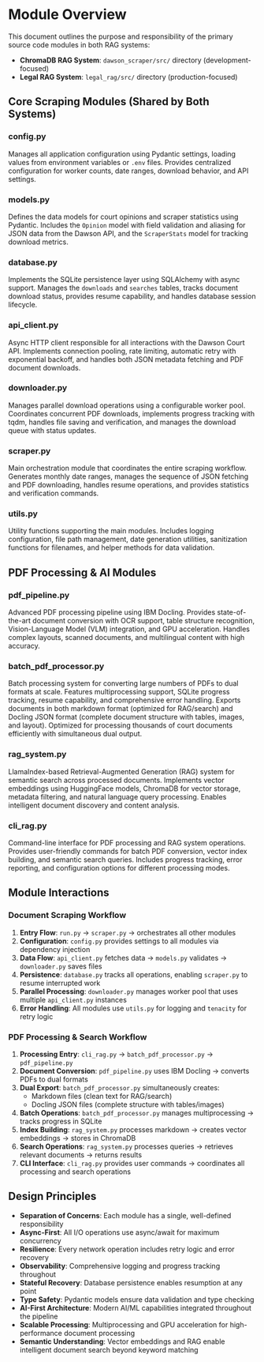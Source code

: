 # Module Overview

This document outlines the purpose and responsibility of the primary source code modules in both RAG systems:
- **ChromaDB RAG System**: `dawson_scraper/src/` directory (development-focused)
- **Legal RAG System**: `legal_rag/src/` directory (production-focused)

## Core Scraping Modules (Shared by Both Systems)

### **config.py**
Manages all application configuration using Pydantic settings, loading values from environment variables or `.env` files. Provides centralized configuration for worker counts, date ranges, download behavior, and API settings.

### **models.py**
Defines the data models for court opinions and scraper statistics using Pydantic. Includes the `Opinion` model with field validation and aliasing for JSON data from the Dawson API, and the `ScraperStats` model for tracking download metrics.

### **database.py**
Implements the SQLite persistence layer using SQLAlchemy with async support. Manages the `downloads` and `searches` tables, tracks document download status, provides resume capability, and handles database session lifecycle.

### **api_client.py**
Async HTTP client responsible for all interactions with the Dawson Court API. Implements connection pooling, rate limiting, automatic retry with exponential backoff, and handles both JSON metadata fetching and PDF document downloads.

### **downloader.py**
Manages parallel download operations using a configurable worker pool. Coordinates concurrent PDF downloads, implements progress tracking with tqdm, handles file saving and verification, and manages the download queue with status updates.

### **scraper.py**
Main orchestration module that coordinates the entire scraping workflow. Generates monthly date ranges, manages the sequence of JSON fetching and PDF downloading, handles resume operations, and provides statistics and verification commands.

### **utils.py**
Utility functions supporting the main modules. Includes logging configuration, file path management, date generation utilities, sanitization functions for filenames, and helper methods for data validation.

## PDF Processing & AI Modules

### **pdf_pipeline.py**
Advanced PDF processing pipeline using IBM Docling. Provides state-of-the-art document conversion with OCR support, table structure recognition, Vision-Language Model (VLM) integration, and GPU acceleration. Handles complex layouts, scanned documents, and multilingual content with high accuracy.

### **batch_pdf_processor.py**
Batch processing system for converting large numbers of PDFs to dual formats at scale. Features multiprocessing support, SQLite progress tracking, resume capability, and comprehensive error handling. Exports documents in both markdown format (optimized for RAG/search) and Docling JSON format (complete document structure with tables, images, and layout). Optimized for processing thousands of court documents efficiently with simultaneous dual output.

### **rag_system.py**
LlamaIndex-based Retrieval-Augmented Generation (RAG) system for semantic search across processed documents. Implements vector embeddings using HuggingFace models, ChromaDB for vector storage, metadata filtering, and natural language query processing. Enables intelligent document discovery and content analysis.

### **cli_rag.py**
Command-line interface for PDF processing and RAG system operations. Provides user-friendly commands for batch PDF conversion, vector index building, and semantic search queries. Includes progress tracking, error reporting, and configuration options for different processing modes.

## Module Interactions

### Document Scraping Workflow
1. **Entry Flow**: `run.py` → `scraper.py` → orchestrates all other modules
2. **Configuration**: `config.py` provides settings to all modules via dependency injection
3. **Data Flow**: `api_client.py` fetches data → `models.py` validates → `downloader.py` saves files
4. **Persistence**: `database.py` tracks all operations, enabling `scraper.py` to resume interrupted work
5. **Parallel Processing**: `downloader.py` manages worker pool that uses multiple `api_client.py` instances
6. **Error Handling**: All modules use `utils.py` for logging and `tenacity` for retry logic

### PDF Processing & Search Workflow
1. **Processing Entry**: `cli_rag.py` → `batch_pdf_processor.py` → `pdf_pipeline.py`
2. **Document Conversion**: `pdf_pipeline.py` uses IBM Docling → converts PDFs to dual formats
3. **Dual Export**: `batch_pdf_processor.py` simultaneously creates:
   - Markdown files (clean text for RAG/search)
   - Docling JSON files (complete structure with tables/images)
4. **Batch Operations**: `batch_pdf_processor.py` manages multiprocessing → tracks progress in SQLite
5. **Index Building**: `rag_system.py` processes markdown → creates vector embeddings → stores in ChromaDB
6. **Search Operations**: `rag_system.py` processes queries → retrieves relevant documents → returns results
7. **CLI Interface**: `cli_rag.py` provides user commands → coordinates all processing and search operations

## Design Principles

- **Separation of Concerns**: Each module has a single, well-defined responsibility
- **Async-First**: All I/O operations use async/await for maximum concurrency
- **Resilience**: Every network operation includes retry logic and error recovery
- **Observability**: Comprehensive logging and progress tracking throughout
- **Stateful Recovery**: Database persistence enables resumption at any point
- **Type Safety**: Pydantic models ensure data validation and type checking
- **AI-First Architecture**: Modern AI/ML capabilities integrated throughout the pipeline
- **Scalable Processing**: Multiprocessing and GPU acceleration for high-performance document processing
- **Semantic Understanding**: Vector embeddings and RAG enable intelligent document search beyond keyword matching